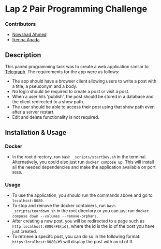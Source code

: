 # Lap 2 Pair Programming Challenge

### Contributors
- [Nowshad Ahmed](https://github.com/Nowshad10)
- [Ikenna Agada](https://github.com/Ikenna98)

## Description
This paired programming task was to create a web application similar to [Telegraph](https://telegra.ph/). The requirements for the app were as follows:
- The app should have a browser client allowing users to write a post with a title, a pseudonym and a body.
- No login should be required to create a post or visit a post.
- When a user hits 'publish', the post should be stored in a database and the client redirected to a show path.
- The user should be able to access their post using that show path even after a server restart.
- Edit and delete functionality is not required.



## Installation & Usage

### Docker
- In the root directory, run `bash _scripts/startDev.sh` in the terminal. Alternatively, you could also just run `docker compose up`. This will install all the needed dependencies and make the application available on port `8080`.

### Usage

- To use the application, you should run the commands above and go to `localhost:8080`.
- To stop and remove the docker containers, run `bash _scripts/teardown.sh` in the root directory or you can just run `docker compose down --volumes --remove-orphans`.
- After creating a new post, you will be redirected to a page such as `http:localhost:8080/#${id}`, where the id is the id of the post you have just created. 
- To retrieve a specifc post, you can do so in the following format: `https:localhost:8080/#3` will display the post with an id of 3.




